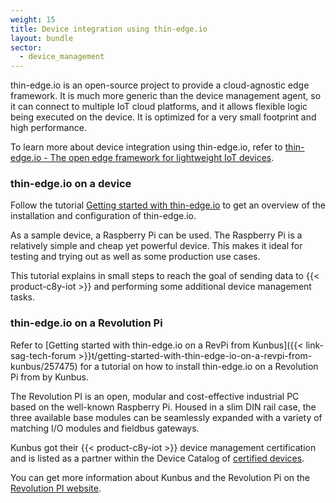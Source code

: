 ```yaml
---
weight: 15
title: Device integration using thin-edge.io
layout: bundle
sector:
  - device_management
---
```


thin-edge.io is an open-source project to provide a cloud-agnostic edge framework.
It is much more generic than the device management agent, so it can connect to multiple IoT cloud platforms, and it allows flexible logic being executed on the device.
It is optimized for a very small footprint and high performance.

To learn more about device integration using thin-edge.io, refer to [thin-edge.io - The open edge framework for lightweight IoT devices](https://thin-edge.io/).

### thin-edge.io on a device

Follow the tutorial [Getting started with thin-edge.io](https://thin-edge.github.io/thin-edge.io/start/getting-started/) to get an overview of the installation and configuration of thin-edge.io.

As a sample device, a Raspberry Pi can be used. The Raspberry Pi is a relatively simple and cheap yet powerful device. This makes it ideal for testing and trying out as well as some production use cases.

This tutorial explains in small steps to reach the goal of sending data to {{< product-c8y-iot >}} and performing some additional device management tasks.


### thin-edge.io on a Revolution Pi

Refer to [Getting started with thin-edge.io on a RevPi from Kunbus]({{< link-sag-tech-forum >}}t/getting-started-with-thin-edge-io-on-a-revpi-from-kunbus/257475) for a tutorial on how to install thin-edge.io on a Revolution Pi from by Kunbus.

The Revolution PI is an open, modular and cost-effective industrial PC based on the well-known Raspberry Pi.
Housed in a slim DIN rail case, the three available base modules can be seamlessly expanded with a variety of matching I/O modules and fieldbus gateways.

Kunbus got their {{< product-c8y-iot >}} device management certification and is listed as a partner within the Device Catalog of [certified devices](https://devicepartnerportal.softwareag.com/devices?search=kunbus&page=1).

You can get more information about Kunbus and the Revolution Pi on the [Revolution PI website](https://revolutionpi.de/).
